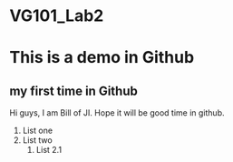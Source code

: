 # VG101_Lab2
# This is a demo in Github
## my first time in Github
Hi guys, I am Bill of JI. Hope it will  be good time in github.
1. List one
2. List two
   1. List 2.1
